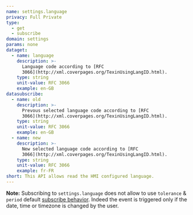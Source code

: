 ```yaml
---
name: settings.language
privacy: Full Private
type:
  - get
  - subscribe
domain: settings
params: none
dataget:
  - name: language
    description: >-
      Language code according to [RFC
      3066](http://xml.coverpages.org/TexinUsingLangID.html).
    type: string
    unit-value: RFC 3066
    example: en-GB
datasubscribe:
  - name: old
    description: >-
      Prevous selected language code according to [RFC
      3066](http://xml.coverpages.org/TexinUsingLangID.html).
    type: string
    unit-value: RFC 3066
    example: en-GB
  - name: new
    description: >-
      New selected language code according to [RFC
      3066](http://xml.coverpages.org/TexinUsingLangID.html).
    type: string
    unit-value: RFC 3066
    example: fr-FR
short: This API allows read the HMI configured language.
---
```


**Note:** Subscribing to `settings.language` does not allow to use `tolerance` & `period` default [subscribe behavior]({{site.baseurl}}/webportal/v2/quickstart/request/#message-format). Indeed the event is triggered only if the date, time or timezone is changed by the user.
